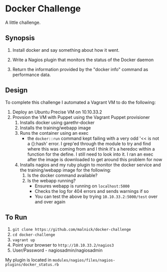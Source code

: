 # Docker Challenge

A little challenge.

## Synopsis

1. Install docker and say something about how it went. 

2. Write a Nagios plugin that monitors the status of the Docker daemon  

3. Return the information provided by the "docker info" command as performance data.

## Design

To complete this challenge I automated a Vagrant VM to do the following:

1. Deploy an Ubuntu Precise VM on 10.10.33.2
2. Provsion the VM with Puppet using the Vagrant Puppet provisioner
	1. Installs docker using garethr-docker
	2. Installs the training/webapp image
	3. Runs the container using an exec
		* the ```docker::run``` command kept failing with a very odd '<< is not a {}:hash' error. I grep'ed through the module to try and find where this was coming from and I think it's a heredoc within a function for the define. I still need to look into it. I ran an exec after the image is downloaded to get around this problem for now
	4. Installs nagios and my ruby plugin to monitor the docker service and the training/webapp image for the following:
		1. Is the docker command available? 
		2. Is the webapp running?
			- Ensures webapp is running on ```localhost:5000``` 
			- Checks the log for 404 errors and sends warnings if so
			- You can test the above by trying ```10.10.33.2:5000/test``` over and over again

## To Run

1. ```git clone https://github.com/malnick/docker-challenge```
2. ```cd docker-challenge```
3. ```vagrant up```
4. Point your browser to ```http://10.10.33.2/nagios3```
5. User/Password - nagiosadmin/nagiosadmin

My plugin is located in ```modules/nagios/files/nagios-plugins/docker_status.rb```
